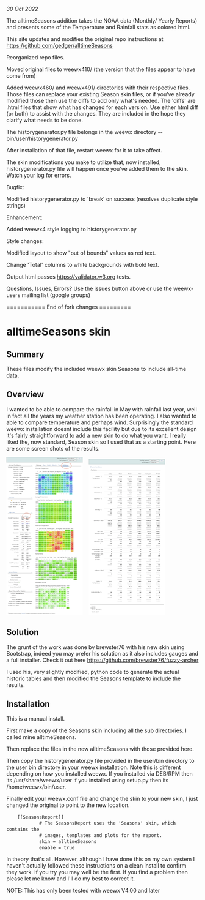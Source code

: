 *30 Oct 2022*

The alltimeSeasons addition takes the NOAA data (Monthly/ Yearly Reports) and presents some of the Temperature and Rainfall stats as colored html.

This site updates and modifies the original repo instructions at https://github.com/gedger/alltimeSeasons

Reorganized repo files.

Moved original files to weewx410/ (the version that the files appear to have come from)

Added weewx460/ and weewx491/ directories with their respective files. Those files can replace your existing Season skin files, or if you've already modified those then use the diffs to add only what's needed.
The 'diffs' are .html files that show what has changed for each version. Use either html diff (or both) to assist with the changes. They are included in the hope they clarify what needs to be done.

The historygenerator.py file belongs in the weewx directory -- bin/user/historygenerator.py

After installation of that file, restart weewx for it to take affect.

The skin modifications you make to utilize that, now installed, historygenerator.py file will happen once you've added them to the skin. Watch your log for errors.

Bugfix:

Modified historygenerator.py to 'break' on success (resolves duplicate style strings)

Enhancement:

Added weewx4 style logging to historygenerator.py

Style changes:

Modified layout to show "out of bounds" values as red text.

Change 'Total' columns to white backgrounds with bold text.

Output html passes https://validator.w3.org tests.

Questions, Issues, Errors? Use the issues button above or use the weewx-users mailing list (google groups)


=========== End of fork changes =========


# alltimeSeasons skin

## Summary
These files modify the included weewx skin Seasons to include all-time data. 

## Overview
I wanted to be able to compare the rainfall in May with rainfall last year, well in fact all the years my weather station has been operating. 
I also wanted to able to compare temperature and perhaps wind. Surprisingly the standard weewx installation doesnt include this facility but 
due to its excellent design it's fairly straightforward to add a new skin to do what you want. I really liked the, now standard, Season skin so I used 
that as a starting point. Here are some screen shots of the results.

<img src="screenshots/Frontpage.png" alt="Frontpage" width="200"/>&nbsp;&nbsp;&nbsp;&nbsp;<img src="screenshots/Statistics.png" alt="Statistics" width="200"/>

## Solution

The grunt of the work was done by brewster76 with his new skin using Bootstrap, indeed you may prefer his solution as it also includes gauges 
and a full installer. Check it out here https://github.com/brewster76/fuzzy-archer

I used his, very slightly modified, python code to generate the actual historic tables and then modified the Seasons template to include the results.

## Installation

This is a manual install.

First make a copy of the Seasons skin including all the sub directories. I called mine alltimeSeasons.

Then replace the files in the new alltimeSeasons with those provided here.

Then copy the historygenerator.py file provided in the user/bin directory to the user bin directory in your weewx installation. Note this is different depending on how you installed weewx. If you installed via DEB/RPM then its /usr/share/weewx/user if you installed using setup.py then its /home/weewx/bin/user.

Finally edit your weewx.conf file and change the skin to your new skin, I just changed the original to point to the new location.

        [[SeasonsReport]]
                # The SeasonsReport uses the 'Seasons' skin, which contains the
                # images, templates and plots for the report.
                skin = alltimeSeasons
                enable = true

In theory that's all. However, although I have done this on my own system I haven't actually followed these instructions on a clean install to confirm they work. If you try you may well be the first. If you find a problem then please let me know and I'll do my best to correct it.

NOTE: This has only been tested with weewx V4.00 and later
